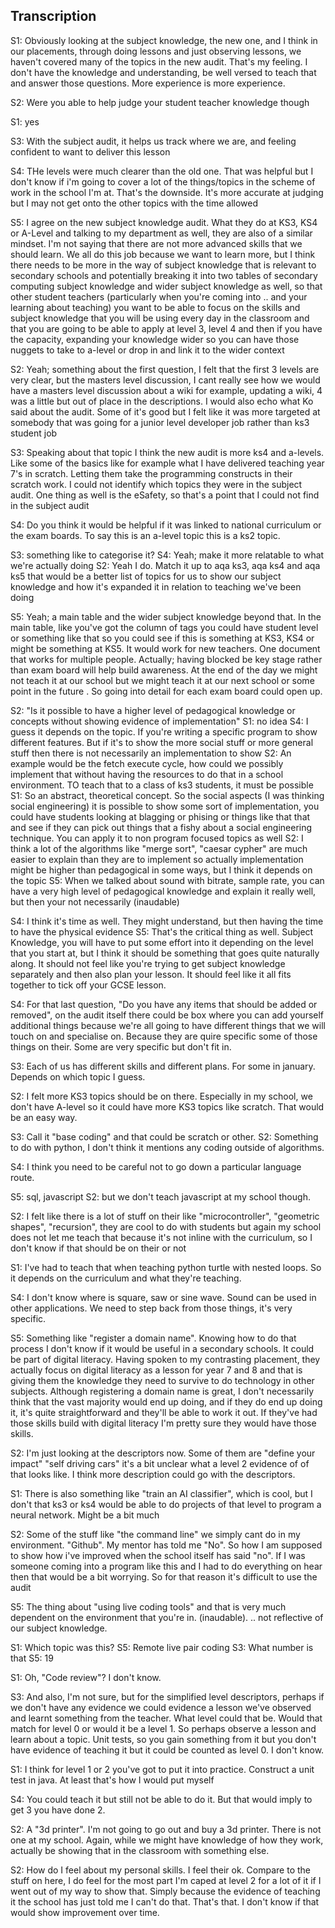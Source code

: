 Transcription
-------------


S1: Obviously looking at the subject knowledge, the new one, and I think in our placements, through doing lessons and just observing lessons, we haven't covered many of the topics in the new audit. That's my feeling. I don't have the knowledge and understanding, be well versed to teach that and answer those questions. More experience is more experience.

S2: Were you able to help judge your student teacher knowledge though

S1: yes

S3: With the subject audit, it helps us track where we are, and feeling confident to want to deliver this lesson


S4: THe levels were much clearer than the old one. That was helpful but I don't know if i'm going to cover a lot of the things/topics in the scheme of work in the school I'm at. That's the downside. It's more accurate at judging but I may not get onto the other topics with the time allowed

S5: I agree on the new subject knowledge audit. What they do at KS3, KS4 or A-Level and talking to my department as well, they are also of a similar mindset. I'm not saying that there are not more advanced skills that we should learn. We all do this job because we want to learn more, but I think there needs to be more in the way of subject knowledge that is relevant to secondary schools and potentially breaking it into two tables of secondary computing subject knowledge and wider subject knowledge as well, so that other student teachers (particularly when you're coming into .. and your learning about teaching) you want to be able to focus on the skills and subject knowledge that you will be using every day in the classroom  and that you are going to be able to apply at level 3, level 4 and then if you have the capacity, expanding your knowledge wider so you can have those nuggets to take to a-level or drop in and link it to the wider context 

S2: Yeah; something about the first question, I felt that the first 3 levels are very clear, but the masters level discussion, I cant really see how we would have a masters level discussion about a wiki for example, updating a wiki, 4 was a little but out of place in the descriptions. I would also echo what Ko said about the audit. Some of it's good but I felt like it was more targeted at somebody that was going for a junior level developer job rather than ks3 student job

S3: Speaking about that topic I think the new audit is more ks4 and a-levels. Like some of the basics like for example what I have delivered teaching year 7's in scratch. Letting them take the programming constructs in their scratch work. I could not identify which topics they were in the subject audit. One thing as well is the eSafety, so that's a point that I could not find in the subject audit

S4: Do you think it would be helpful if it was linked to national curriculum or the exam boards. To say this is an a-level topic this is a ks2 topic. 

S3: something like to categorise it?
S4: Yeah; make it more relatable to what we're actually doing
S2: Yeah I do. Match it up to aqa ks3, aqa ks4 and aqa ks5 that would be a better list of topics for us to show our subject knowledge and how it's expanded it in relation to teaching we've been doing

S5: Yeah; a main table and the wider subject knowledge beyond that. In the main table, like you've got the column of tags you could have student level or something like that so you could see if this is something at KS3, KS4 or might be something at KS5. It would work for new teachers. One document that works for multiple people. Actually; having blocked be key stage rather than exam board will help build awareness. At the end of the day we might not teach it at our school but we might teach it at our next school or some point in the future . So going into detail for each exam board could open up.

S2: "Is it possible to have a higher level of pedagogical knowledge or concepts without showing evidence of implementation"
S1: no idea
S4: I guess it depends on the topic. If you're writing a specific program to show different features. But if it's to show the more social stuff or more general stuff then there is not necessarily an implementation to show 
S2: An example would be the fetch execute cycle, how could we possibly implement that without having the resources to do that in a school environment. TO teach that to a class of ks3 students, it must be possible 
S1: So an abstract, theoretical concept. So the social aspects (I was thinking social engineering) it is possible to show some sort of implementation, you could have students looking at blagging or phising or things like that that and see if they can pick out things that a fishy about a social engineering technique. You can apply it to non program focused topics as well
S2: I think a lot of the algorithms like "merge sort", "caesar cypher" are much easier to explain than they are to implement so actually implementation might be higher than pedagogical in some ways, but I think it depends on the topic
S5: When we talked about sound with bitrate, sample rate, you can have a very high level of pedagogical knowledge and explain it really well, but then your not necessarily (inaudable) 

S4: I think it's time as well. They might understand, but then having the time to have the physical evidence 
S5: That's the critical thing as well. Subject Knowledge, you will have to put some effort into it depending on the level that you start at, but I think it should be something that goes quite naturally along. It should not feel like you're trying to get subject knowledge separately and then also plan your lesson. It should feel like it all fits together to tick off your GCSE lesson. 

S4: For that last question, "Do you have any items that should be added or removed", on the audit itself there could be box where you can add yourself additional things because we're all going to have different things that we will touch on and specialise on. Because they are quire specific some of those things on their. Some are very specific but don't fit in.

S3: Each of us has different skills and different plans. For some in january. Depends on which topic I guess. 

S2: I felt more KS3 topics should be on there. Especially in my school, we don't have A-level so it could have more KS3 topics like scratch. That would be an easy way. 

S3: Call it "base coding" and that could be scratch or other.
S2: Something to do with python, I don't think it mentions any coding outside of algorithms.

S4: I think you need to be careful not to go down a particular language route. 

S5: sql, javascript 
S2: but we don't teach javascript at my school though.


S2: I felt like there is a lot of stuff on their like "microcontroller", "geometric shapes", "recursion", they are cool to do with students but again my school does not let me teach that because it's not inline with the curriculum, so I don't know if that should be on their or not

S1: I've had to teach that when teaching python turtle with nested loops. So it depends on the curriculum and what they're teaching.

S4: I don't know where is square, saw or sine wave. Sound can be used in other applications. We need to step back from those things, it's very specific. 

S5: Something like "register a domain name". Knowing how to do that process I don't know if it would be useful in a secondary schools. It could be part of digital literacy. Having spoken to my contrasting placement, they actually focus on digital literacy as a lesson for year 7 and 8 and that is giving them the knowledge they need to survive to do technology in other subjects. Although registering a domain name is great, I don't necessarily think that the vast majority would end up doing, and if they do end up doing it, it's quite straightforward and they'll be able to work it out. If they've had those skills build with digital literacy I'm pretty sure they would have those skills.

S2: I'm just looking at the descriptors now. Some of them are "define your impact" "self driving cars" it's a bit unclear what a level 2 evidence of of that looks like. I think more description could go with the descriptors. 

S1: There is also something like "train an AI classifier", which is cool, but I don't that ks3 or ks4 would be able to do projects of that level to program a neural network. Might be a bit much

S2: Some of the stuff like "the command line" we simply cant do in my environment. "Github". My mentor has told me "No". So how I am supposed to show how i've improved when the school itself has said "no". If I was someone coming into a program like this and I had to do everything on hear then that would be a bit worrying. So for that reason it's difficult to use the audit 

S5: The thing about "using live coding tools" and that is very much dependent on the environment that you're in. (inaudable). .. not reflective of our subject knowledge. 

S1: Which topic was this?
S5: Remote live pair coding 
S3: What number is that
S5: 19

S1: Oh, "Code review"? I don't know.

S3: And also, I'm not sure, but for the simplified level descriptors, perhaps if we don't have any evidence we could evidence a lesson we've observed and learnt something from the teacher. What level could that be. Would that match for level 0 or would it be a level 1. So perhaps observe a lesson and learn about a topic. Unit tests, so you gain something from it but you don't have evidence of teaching it but it could be counted as level 0. I don't know.

S1: I think for level 1 or 2 you've got to put it into practice. Construct a unit test in java. At least that's how I would put myself 

S4: You could teach it but still not be able to do it. But that would imply to get 3 you have done 2. 

S2: A "3d printer". I'm not going to go out and buy a 3d printer. There is not one at my school. Again, while we might have knowledge of how they work, actually be showing that in the classroom with something else. 

S2: How do I feel about my personal skills. I feel their ok. Compare to the stuff on here, I do feel for the most part I'm caped at level 2 for a lot of it if I went out of my way to show that. Simply because the evidence of teaching it the school has just told me I can't do that. That's that. I don't know if that would show improvement over time. 